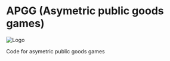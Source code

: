 # APGG (Asymetric public goods games)

![Logo](https://mirko.dev/apgg_logo_full.png)



Code for asymetric public goods games